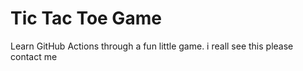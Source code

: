 # Tic Tac Toe Game

Learn GitHub Actions through a fun little game.
i reall see this 
please contact me

